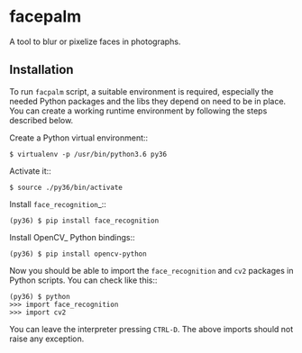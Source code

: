 facepalm
========

A tool to blur or pixelize faces in photographs.


Installation
------------

To run `facpalm` script, a suitable environment is required, especially the needed
Python packages and the libs they depend on need to be in place. You can create
a working runtime environment by following the steps described below.

Create a Python virtual environment::

    $ virtualenv -p /usr/bin/python3.6 py36

Activate it::

    $ source ./py36/bin/activate

Install `face_recognition`_::

    (py36) $ pip install face_recognition

Install OpenCV_ Python bindings::

    (py36) $ pip install opencv-python

Now you should be able to import the `face_recognition` and `cv2` packages in
Python scripts. You can check like this::

    (py36) $ python
    >>> import face_recognition
    >>> import cv2

You can leave the interpreter pressing ``CTRL-D``. The above imports should not
raise any exception.

